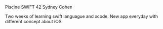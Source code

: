 Piscine SWIFT 42 Sydney Cohen

Two weeks of learning swift languague and xcode. New app everyday with different concept about iOS.
